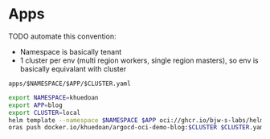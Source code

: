 # Apps

TODO automate this convention:

- Namespace is basically tenant
- 1 cluster per env (multi region workers, single region masters), so env is basically equivalant with cluster

`apps/$NAMESPACE/$APP/$CLUSTER.yaml`

```sh
export NAMESPACE=khuedoan
export APP=blog
export CLUSTER=local
helm template --namespace $NAMESPACE $APP oci://ghcr.io/bjw-s-labs/helm/app-template:4.1.1 --values $NAMESPACE/$APP/$CLUSTER.yaml > $CLUSTER.yaml
oras push docker.io/khuedoan/argocd-oci-demo-blog:$CLUSTER $CLUSTER.yaml
```
